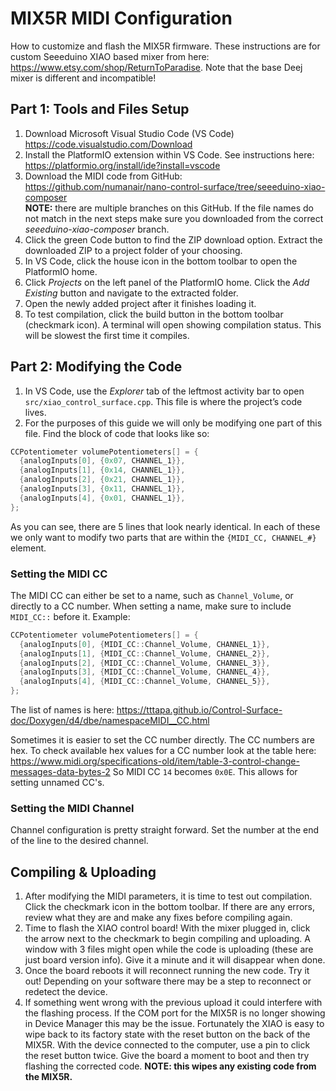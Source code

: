 
# MIX5R MIDI Configuration

How to customize and flash the MIX5R firmware. These instructions are for custom Seeeduino XIAO based mixer from here: <https://www.etsy.com/shop/ReturnToParadise>. Note that the base Deej mixer is different and incompatible!

## Part 1: Tools and Files Setup

1. Download Microsoft Visual Studio Code (VS Code) <https://code.visualstudio.com/Download>
2. Install the PlatformIO extension within VS Code. See instructions here:
<https://platformio.org/install/ide?install=vscode>
3. Download the MIDI code from GitHub:
<https://github.com/numanair/nano-control-surface/tree/seeeduino-xiao-composer>  
**NOTE:** there are multiple branches on this GitHub. If the file names do not match in the next steps make sure you downloaded from the correct *seeeduino-xiao-composer* branch.
4. Click the green Code button to find the ZIP download option.  Extract the downloaded ZIP to a project folder of your choosing.
5. In VS Code, click the house icon in the bottom toolbar to open the PlatformIO home.
6. Click *Projects* on the left panel of the PlatformIO home. Click the *Add Existing* button and navigate to the extracted folder.
7. Open the newly added project after it finishes loading it.
8. To test compilation, click the build button in the bottom toolbar (checkmark icon). A terminal will open showing compilation status. This will be slowest the first time it compiles.

## Part 2: Modifying the Code

1. In VS Code, use the *Explorer* tab of the leftmost activity bar to open `src/xiao_control_surface.cpp`. This file is where the project’s code lives.
2. For the purposes of this guide we will only be modifying one part of this file. Find the block of code that looks like so:  

```CPP
CCPotentiometer volumePotentiometers[] = {
  {analogInputs[0], {0x07, CHANNEL_1}},
  {analogInputs[1], {0x14, CHANNEL_1}},
  {analogInputs[2], {0x21, CHANNEL_1}},
  {analogInputs[3], {0x11, CHANNEL_1}},
  {analogInputs[4], {0x01, CHANNEL_1}},
};
```

As you can see, there are 5 lines that look nearly identical. In each of these we only want to modify two parts that are within the `{MIDI_CC, CHANNEL_#}` element.

### Setting the MIDI CC

The MIDI CC can either be set to a name, such as `Channel_Volume`, or directly to a CC number. When setting a name, make sure to include `MIDI_CC::` before it. Example:

```CPP
CCPotentiometer volumePotentiometers[] = {
  {analogInputs[0], {MIDI_CC::Channel_Volume, CHANNEL_1}},
  {analogInputs[1], {MIDI_CC::Channel_Volume, CHANNEL_2}},
  {analogInputs[2], {MIDI_CC::Channel_Volume, CHANNEL_3}},
  {analogInputs[3], {MIDI_CC::Channel_Volume, CHANNEL_4}},
  {analogInputs[4], {MIDI_CC::Channel_Volume, CHANNEL_5}},
};
```

The list of names is here: <https://tttapa.github.io/Control-Surface-doc/Doxygen/d4/dbe/namespaceMIDI__CC.html>

Sometimes it is easier to set the CC number directly. The CC numbers are hex. To check available hex values for a CC number look at the table here: <https://www.midi.org/specifications-old/item/table-3-control-change-messages-data-bytes-2> So MIDI CC `14` becomes `0x0E`. This allows for setting unnamed CC's.

### Setting the MIDI Channel

Channel configuration is pretty straight forward. Set the number at the end of the line to the desired channel.

## Compiling & Uploading

1. After modifying the MIDI parameters, it is time to test out compilation. Click the checkmark icon in the bottom toolbar. If there are any errors, review what they are and make any fixes before compiling again.
2. Time to flash the XIAO control board! With the mixer plugged in, click the arrow next to the checkmark to begin compiling and uploading. A window with 3 files might open while the code is uploading (these are just board version info). Give it a minute and it will disappear when done.
3. Once the board reboots it will reconnect running the new code. Try it out! Depending on your software there may be a step to reconnect or redetect the device.
4. If something went wrong with the previous upload it could interfere with the flashing process. If the COM port for the MIX5R is no longer showing in Device Manager this may be the issue. Fortunately the XIAO is easy to wipe back to its factory state with the reset button on the back of the MIX5R. With the device connected to the computer, use a pin to click the reset button twice. Give the board a moment to boot and then try flashing the corrected code. **NOTE: this wipes any existing code from the MIX5R.**
